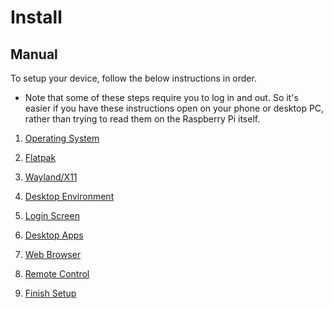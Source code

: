 # Install

## Manual

To setup your device, follow the below instructions in order.

* Note that some of these steps require you to log in and out. So it's easier if you have these instructions open on your phone or desktop PC, rather than trying to read them on the Raspberry Pi itself.

1. [Operating System](OS.md)

2. [Flatpak](Flatpak.md)

3. [Wayland/X11](Wayland.md)

4. [Desktop Environment](DE.md)

5. [Login Screen](Greeter.md)

6. [Desktop Apps](Desktop.md)

7. [Web Browser](browsers/README.md)

8. [Remote Control](remotes/README.md)

9. [Finish Setup](Restart.md)
